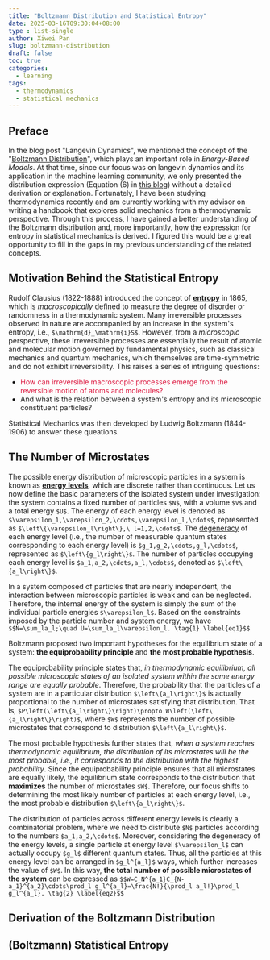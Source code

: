 ```yaml
---
title: "Boltzmann Distribution and Statistical Entropy"
date: 2025-03-16T09:30:04+08:00
type : list-single
author: Xiwei Pan
slug: boltzmann-distribution
draft: false
toc: true
categories:
  - learning
tags:
  - thermodynamics
  - statistical mechanics
---
```

## Preface
In the blog post "Langevin Dynamics", we mentioned the concept of the "[Boltzmann Distribution](https://xiweipan.com/en/2024/10/15/langevin-dynamics/#boltzmann-distribution)", which plays an important role in *Energy-Based Models*. At that time, since our focus was on langevin dynamics and its application in the machine learning community, we only presented the distribution expression (Equation (6) in [this blog](https://xiweipan.com/en/2024/10/15/langevin-dynamics/)) without a detailed derivation or explanation. Fortunately, I have been studying thermodynamics recently and am currently working with my advisor on writing a handbook that explores solid mechanics from a thermodynamic perspective. Through this process, I have gained a better understanding of the Boltzmann distribution and, more importantly, how the expression for entropy in statistical mechanics is derived. I figured this would be a great opportunity to fill in the gaps in my previous understanding of the related concepts.

## Motivation Behind the Statistical Entropy
Rudolf Clausius (1822-1888) introduced the concept of **[entropy](https://en.wikipedia.org/wiki/Entropy)** in 1865, which is *macroscopically* defined to measure the degree of disorder or randomness in a thermodynamic system. Many irreversible processes observed in nature are accompanied by an increase in the system's entropy, i.e., `$\mathrm{d}_\mathrm{i}S$`. However, from a *microscopic* perspective, these irreversible processes are essentially the result of atomic and molecular motion governed by fundamental physics, such as classical mechanics and quantum mechanics, which themselves are time-symmetric and do not exhibit irreversibility. This raises a series of intriguing questions: 
- <font color=Crimson>How can irreversible macroscopic processes emerge from the reversible motion of atoms and molecules?</font>
- And what is the relation between a system's entropy and its microscopic constituent particles?

Statistical Mechanics was then developed by Ludwig Boltzmann (1844-1906) to answer these queations.

## The Number of Microstates
The possible energy distribution of microscopic particles in a system is known as **[energy levels](https://en.wikipedia.org/wiki/Energy_level)**, which are discrete rather than continuous. Let us now define the basic parameters of the isolated system under investigation: the system contains a fixed number of particles `$N$`, with a volume `$V$` and a total energy `$U$`. The energy of each energy level is denoted as `$\varepsilon_1,\varepsilon_2,\cdots,\varepsilon_l,\cdots$`, represented as `$\left\{\varepsilon_l\right\},\ l=1,2,\cdots$`. The [degeneracy](https://en.wikipedia.org/wiki/Degenerate_energy_levels) of each energy level (i.e., the number of measurable quantum states corresponding to each energy level) is `$g_1,g_2,\cdots,g_l,\cdots$`, represented as `$\left\{g_l\right\}$`. The number of particles occupying each energy level is `$a_1,a_2,\cdots,a_l,\cdots$`, denoted as `$\left\{a_l\right\}$`.

In a system composed of particles that are nearly independent, the interaction between microscopic particles is weak and can be neglected. Therefore, the internal energy of the system is simply the sum of the individual particle energies `$\varepsilon_l$`. Based on the constraints imposed by the particle number and system energy, we have
`$$N=\sum_la_l;\quad U=\sum_la_l\varepsilon_l. \tag{1} \label{eq1}$$`

Boltzmann proposed two important hypotheses for the equilibrium state of a system: **the equiprobability principle** and **the most probable hypothesis**.

The equiprobability principle states that, *in thermodynamic equilibrium, all possible microscopic states of an isolated system within the same energy range are equally probable*. Therefore, the probability that the particles of a system are in a particular distribution `$\left\{a_l\right\}$` is actually proportional to the number of microstates satisfying that distribution. That is, `$P\left(\left\{a_l\right\}\right)\propto W\left(\left\{a_l\right\}\right)$`, where `$W$` represents the number of possible microstates that correspond to distribution `$\left\{a_l\right\}$`.

The most probable hypothesis further states that, *when a system reaches thermodynamic equilibrium, the distribution of its microstates will be the most probable, i.e., it corresponds to the distribution with the highest probability*. Since the equiprobability principle ensures that all microstates are equally likely, the equilibrium state corresponds to the distribution that **maximizes** the number of microstates `$W$`. Therefore, our focus shifts to determining the most likely number of particles at each energy level, i.e., the most probable distribution `$\left\{a_l\right\}$`.

The distribution of particles across different energy levels is clearly a combinatorial problem, where we need to distribute `$N$` particles according to the numbers `$a_1,a_2,\cdots$`. Moreover, considering the degeneracy of the energy levels, a single particle at energy level `$\varepsilon_l$` can actually occupy `$g_l$` different quantum states. Thus, all the particles at this energy level can be arranged in `$g_l^{a_l}$` ways, which further increases the value of `$W$`. In this way, **the total number of possible microstates of the system** can be expressed as
`$$W=C_N^{a_1}C_{N-a_1}^{a_2}\cdots\prod_l g_l^{a_l}=\frac{N!}{\prod_l a_l!}\prod_l g_l^{a_l}. \tag{2} \label{eq2}$$`


## Derivation of the Boltzmann Distribution

## (Boltzmann) Statistical Entropy